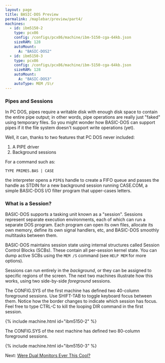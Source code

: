 ```yaml
---
layout: page
title: BASIC-DOS Preview
permalink: /maplebar/preview/part4/
machines:
  - id: ibm5150-2
    type: pcx86
    config: /configs/pcx86/machine/ibm-5150-cga-64kb.json
    sizeRAM: 128
    autoMount:
      A: "BASIC-DOS2"
  - id: ibm5150-3
    type: pcx86
    config: /configs/pcx86/machine/ibm-5150-cga-64kb.json
    sizeRAM: 128
    autoMount:
      A: "BASIC-DOS3"
    autoType: MEM /S\r
---
```


### Pipes and Sessions

In PC DOS, pipes require a writable disk with enough disk space to contain the
entire pipe output; in other words, pipe operations are really just "faked"
using temporary files.  So you might wonder how BASIC-DOS can support pipes if
it the file system doesn't support write operations (yet).

Well, it can, thanks to two features that PC DOS never included:

 1. A PIPE driver
 2. Background sessions

For a command such as:

    TYPE PRIMES.BAS | CASE

the interpreter opens a `PIPE$` handle to create a FIFO queue and passes
the handle as STDIN for a new background session running CASE.COM, a simple
BASIC-DOS I/O filter program that upper-cases letters.

### What is a Session?

BASIC-DOS supports a tasking unit known as a "session".  Sessions represent
separate execution environments, each of which can run a separate DOS program.
Each program can open its own files, allocate its own memory, define its own
signal handlers, etc, and BASIC-DOS smoothly multitasks between them.

BASIC-DOS maintains session state using internal structures called Session
Control Blocks (SCBs).  These contain all per-session kernel state.  You can
dump active SCBs using the `MEM /S` command (see `HELP MEM` for more options).

Sessions can run entirely in the *background*, or they can be assigned to
specific regions of the screen.  The next two machines illustrate how this
works, using two side-by-side *foreground* sessions.

The CONFIG.SYS of the first machine has defined two 40-column foreground
sessions.  Use SHIFT-TAB to toggle keyboard focus between them.  Notice how
the border changes to indicate which session has focus.  Feel free to type
CTRL-C to kill the looping DIR command in the first session.

{% include machine.html id="ibm5150-2" %}

The CONFIG.SYS of the next machine has defined two 80-column foreground
sessions.

{% include machine.html id="ibm5150-3" %}

Next: [Were Dual Monitors Ever This Cool?](../part5/)